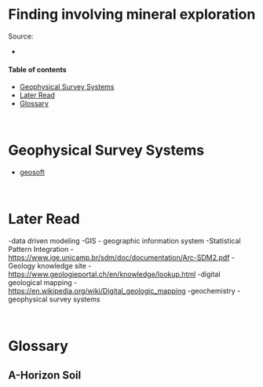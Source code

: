 # Finding involving mineral exploration

Source:
* []()

#### Table of contents

* [Geophysical Survey Systems](#Geophysical-Survey-Systems)
* [Later Read](#Later-Read)
* [Glossary](#Glossary)

&nbsp;
# Geophysical Survey Systems
* [geosoft](https://www.geosoft.com/3d-earth-modelling)

&nbsp;
# Later Read
-data driven modeling
-GIS - geographic information system
-Statistical Pattern Integration - https://www.ige.unicamp.br/sdm/doc/documentation/Arc-SDM2.pdf
-Geology knowledge site - https://www.geologieportal.ch/en/knowledge/lookup.html
-digital geological mapping - https://en.wikipedia.org/wiki/Digital_geologic_mapping
-geochemistry
-geophysical survey systems

&nbsp;
# Glossary

## A-Horizon Soil

## 